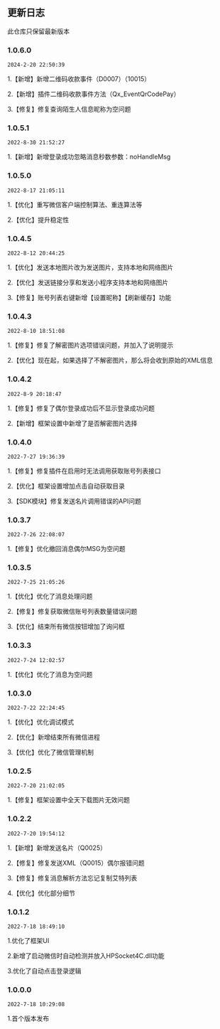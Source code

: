 ## 更新日志

此仓库只保留最新版本

### 1.0.6.0

`2024-2-20 22:50:39`

1.【新增】新增二维码收款事件（D0007）（10015）

2.【新增】插件二维码收款事件方法（Qx_EventQrCodePay）

3.【修复】修复查询陌生人信息昵称为空问题


### 1.0.5.1

`2022-8-30 21:52:27`

1.【新增】新增登录成功忽略消息秒数参数：noHandleMsg

### 1.0.5.0

`2022-8-17 21:05:11`

1.【优化】重写微信客户端控制算法、重连算法等

2.【优化】提升稳定性

### 1.0.4.5

`2022-8-12 20:44:25`

1.【优化】发送本地图片改为发送图片，支持本地和网络图片

2.【优化】发送链接分享和发送小程序支持本地和网络图片

3.【修复】账号列表右键新增【设置昵称】【刷新缓存】功能

### 1.0.4.3

`2022-8-10 18:51:08`

1.【修复】修复了解密图片选项错误问题，并加入了说明提示

2.【优化】现在起，如果选择了不解密图片，那么将会收到原始的XML信息

### 1.0.4.2

`2022-8-9 20:18:47`

1.【修复】修复了偶尔登录成功后不显示登录成功问题

2.【新增】框架设置中新增了是否解密图片选择

### 1.0.4.0

`2022-7-27 19:36:39`

1.【修复】修复插件在启用时无法调用获取账号列表接口

2.【优化】框架设置增加点击自动获取目录

3.【SDK模块】修复发送名片调用错误的API问题

### 1.0.3.7

`2022-7-26 22:08:07`

1.【修复】优化撤回消息偶尔MSG为空问题

### 1.0.3.5

`2022-7-25 21:05:26`


1.【优化】优化了消息处理问题

2.【修复】修复获取微信账号列表数量错误问题

3.【优化】结束所有微信按钮增加了询问框

### 1.0.3.3

`2022-7-24 12:02:57`


1.【优化】优化了消息为空问题

### 1.0.3.0

`2022-7-22 22:24:45`


1.【优化】优化调试模式

2.【优化】新增结束所有微信进程

3.【优化】优化了微信管理机制

### 1.0.2.5

`2022-7-20 21:02:05`


1.【修复】框架设置中全天下载图片无效问题

### 1.0.2.2

`2022-7-20 19:54:12`

1.【新增】新增发送名片（Q0025）

2.【修复】修复发送XML（Q0015）偶尔报错问题

3.【修复】修复消息解析方法忘记复制艾特列表

4.【优化】优化部分细节

### 1.0.1.2

`2022-7-18 18:49:10`

1.优化了框架UI

2.新增了启动微信时自动检测并放入HPSocket4C.dll功能

3.优化了自动点击登录逻辑

### 1.0.0.0

`2022-7-18 10:29:08`

1.首个版本发布